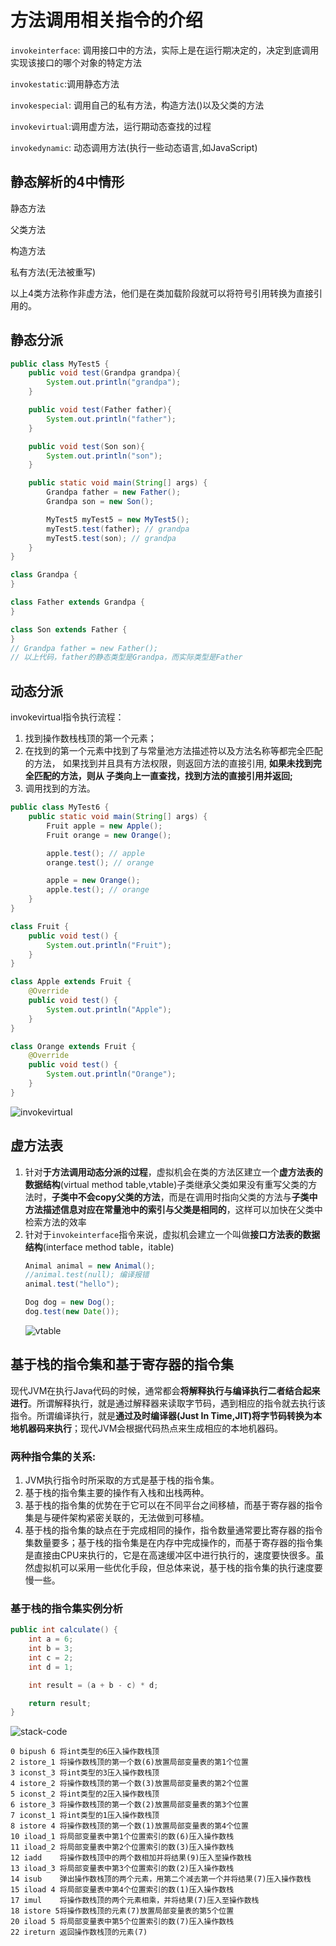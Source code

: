 # 方法调用相关指令的介绍
`invokeinterface`: 调用接口中的方法，实际上是在运行期决定的，决定到底调用实现该接口的哪个对象的特定方法

`invokestatic`:调用静态方法

`invokespecial`: 调用自己的私有方法，构造方法(<init>)以及父类的方法

`invokevirtual`:调用虚方法，运行期动态查找的过程

`invokedynamic`: 动态调用方法(执行一些动态语言,如JavaScript)

## 静态解析的4中情形
静态方法

父类方法

构造方法

私有方法(无法被重写)

以上4类方法称作非虚方法，他们是在类加载阶段就可以将符号引用转换为直接引用的。

## 静态分派
  ```java
  public class MyTest5 {
      public void test(Grandpa grandpa){
          System.out.println("grandpa");
      }

      public void test(Father father){
          System.out.println("father");
      }

      public void test(Son son){
          System.out.println("son");
      }

      public static void main(String[] args) {
          Grandpa father = new Father();
          Grandpa son = new Son();

          MyTest5 myTest5 = new MyTest5();
          myTest5.test(father); // grandpa
          myTest5.test(son); // grandpa
      }
  }

  class Grandpa {
  }

  class Father extends Grandpa {
  }

  class Son extends Father {
  }
  // Grandpa father = new Father();
  // 以上代码，father的静态类型是Grandpa，而实际类型是Father
  ```

## 动态分派
invokevirtual指令执行流程：
1. 找到操作数栈栈顶的第一个元素；
2. 在找到的第一个元素中找到了与常量池方法描述符以及方法名称等都完全匹配的方法，
  如果找到并且具有方法权限，则返回方法的直接引用, **如果未找到完全匹配的方法，则从
  子类向上一直查找，找到方法的直接引用并返回;**
3. 调用找到的方法。
```java
public class MyTest6 {
    public static void main(String[] args) {
        Fruit apple = new Apple();
        Fruit orange = new Orange();

        apple.test(); // apple
        orange.test(); // orange

        apple = new Orange();
        apple.test(); // orange
    }
}

class Fruit {
    public void test() {
        System.out.println("Fruit");
    }
}

class Apple extends Fruit {
    @Override
    public void test() {
        System.out.println("Apple");
    }
}

class Orange extends Fruit {
    @Override
    public void test() {
        System.out.println("Orange");
    }
}
```
![invokevirtual](/assets/invokevirtual.png)

## 虚方法表
1. 针对**于方法调用动态分派的过程**，虚拟机会在类的方法区建立一个**虚方法表的数据结构**(virtual method table,vtable)子类继承父类如果没有重写父类的方法时，**子类中不会copy父类的方法**，而是在调用时指向父类的方法与**子类中方法描述信息对应在常量池中的索引与父类是相同的**，这样可以加快在父类中检索方法的效率
2. 针对于`invokeinterface`指令来说，虚拟机会建立一个叫做**接口方法表的数据结构**(interface method table，itable)
    ```java
    Animal animal = new Animal();
    //animal.test(null); 编译报错
    animal.test("hello");

    Dog dog = new Dog();
    dog.test(new Date());
    ```
    ![vtable](/assets/vtable.png)

## 基于**栈的指令集**和基于**寄存器的指令集**
现代JVM在执行Java代码的时候，通常都会**将解释执行与编译执行二者结合起来进行**。所谓解释执行，就是通过解释器来读取字节码，遇到相应的指令就去执行该指令。所谓编译执行，就是**通过及时编译器(Just In Time,JIT)将字节码转换为本地机器码来执行**；现代JVM会根据代码热点来生成相应的本地机器码。

### 两种指令集的关系:
1. JVM执行指令时所采取的方式是基于栈的指令集。
2. 基于栈的指令集主要的操作有入栈和出栈两种。
3. 基于栈的指令集的优势在于它可以在不同平台之间移植，而基于寄存器的指令集是与硬件架构紧密关联的，无法做到可移植。
4. 基于栈的指令集的缺点在于完成相同的操作，指令数量通常要比寄存器的指令集数量要多；基于栈的指令集是在内存中完成操作的，而基于寄存器的指令集是直接由CPU来执行的，它是在高速缓冲区中进行执行的，速度要快很多。虽然虚拟机可以采用一些优化手段，但总体来说，基于栈的指令集的执行速度要慢一些。

### 基于栈的指令集实例分析
```java
public int calculate() {
    int a = 6;
    int b = 3;
    int c = 2;
    int d = 1;

    int result = (a + b - c) * d;

    return result;
}
```
![stack-code](/assets/stack-code.png)
```
0 bipush 6 将int类型的6压入操作数栈顶
2 istore_1 将操作数栈顶的第一个数(6)放置局部变量表的第1个位置
3 iconst_3 将int类型的3压入操作数栈顶
4 istore_2 将操作数栈顶的第一个数(3)放置局部变量表的第2个位置
5 iconst_2 将int类型的2压入操作数栈顶
6 istore_3 将操作数栈顶的第一个数(2)放置局部变量表的第3个位置
7 iconst_1 将int类型的1压入操作数栈顶
8 istore 4 将操作数栈顶的第一个数(1)放置局部变量表的第4个位置
10 iload_1 将局部变量表中第1个位置索引的数(6)压入操作数栈
11 iload_2 将局部变量表中第2个位置索引的数(3)压入操作数栈
12 iadd    将操作数栈顶中的两个数相加并将结果(9)压入至操作数栈
13 iload_3 将局部变量表中第3个位置索引的数(2)压入操作数栈
14 isub    弹出操作数栈顶的两个元素，用第二个减去第一个并将结果(7)压入操作数栈
15 iload 4 将局部变量表中第4个位置索引的数(1)压入操作数栈
17 imul    将操作数栈顶的两个元素相乘，并将结果(7)压入至操作数栈
18 istore 5将操作数栈顶的元素(7)放置局部变量表的第5个位置
20 iload 5 将局部变量表中第5个位置索引的数(7)压入操作数栈
22 ireturn 返回操作数栈顶的元素(7)
```

